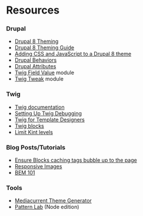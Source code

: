 # Resources

### Drupal

* [Drupal 8 Theming](https://www.drupal.org/docs/8/theming)
* [Drupal 8 Theming Guide](https://sqndr.github.io/d8-theming-guide/index.html)
* [Adding CSS and JavaScript to a Drupal 8 theme](https://www.drupal.org/docs/8/theming/adding-stylesheets-css-and-javascript-js-to-a-drupal-8-theme)
* [Drupal Behaviors](https://sqndr.github.io/d8-theming-guide/javascript/behaviors.html)
* [Drupal Attributes](https://www.drupal.org/docs/8/theming-drupal-8/using-attributes-in-templates)
* [Twig Field Value](https://www.drupal.org/project/twig_field_value) module
* [Twig Tweak](https://www.drupal.org/project/twig_tweak) module

### Twig

* [Twig documentation](https://twig.symfony.com/doc/3.x/)
* [Setting Up Twig Debugging](https://www.chapterthree.com/blog/drupal-8-theming-setting-up-theme-debugging)
* [Twig for Template Designers](https://twig.symfony.com/doc/2.x/templates.html)
* [Twig blocks](https://twig.symfony.com/doc/2.x/tags/extends.html)
* [Limit Kint levels](https://gist.github.com/JPustkuchen/a5f1eaeb7058856b7ef087b028ffdfeb)

### Blog Posts/Tutorials

* [Ensure Blocks caching tags bubble up to the page](https://www.previousnext.com.au/blog/ensuring-drupal-8-block-cache-tags-bubble-up-page)
* [Responsive Images](https://cloudfour.com/thinks/responsive-images-101-definitions/)
* [BEM 101](https://css-tricks.com/bem-101/)

### Tools

* [Mediacurrent Theme Generator](https://github.com/mediacurrent/theme_generator_8)
* [Pattern Lab](https://patternlab.io/) \(Node edition\)

